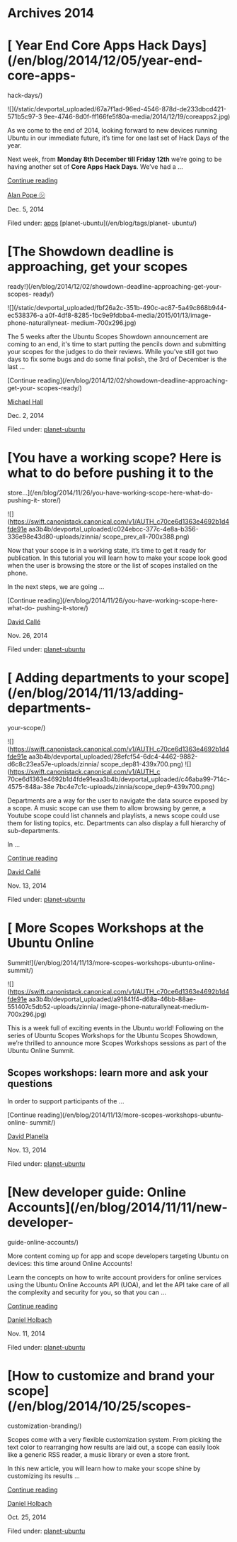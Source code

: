 





# Archives 2014





#  [ Year End Core Apps Hack Days](/en/blog/2014/12/05/year-end-core-apps-
hack-days/)

![](/static/devportal_uploaded/67a7f1ad-96ed-4546-878d-de233dbcd421-571b5c97-3
9ee-4746-8d0f-ff166fe5f80a-media/2014/12/19/coreapps2.jpg)

As we come to the end of 2014, looking forward to new devices running Ubuntu
in our immediate future, it’s time for one last set of Hack Days of the year.

Next week, from **Monday 8th December till Friday 12th** we’re going to be
having another set of **Core Apps Hack Days**. We’ve had a ...

[Continue reading](/en/blog/2014/12/05/year-end-core-apps-hack-days/)

[Alan Pope ㋛](/en/blog/authors/popey/)

Dec. 5, 2014

Filed under: [apps](/en/blog/tags/apps/) [planet-ubuntu](/en/blog/tags/planet-
ubuntu/)

#  [The Showdown deadline is approaching, get your scopes
ready!](/en/blog/2014/12/02/showdown-deadline-approaching-get-your-scopes-
ready/)

![](/static/devportal_uploaded/fbf26a2c-351b-490c-ac87-5a49c868b944-ec538376-a
a0f-4df8-8285-1bc9e9fdbba4-media/2015/01/13/image-phone-naturallyneat-
medium-700x296.jpg)

The 5 weeks after the Ubuntu Scopes Showdown announcement are coming to an
end, it's time to start putting the pencils down and submitting your scopes
for the judges to do their reviews. While you've still got two days to fix
some bugs and do some final polish, the 3rd of December is the last ...

[Continue reading](/en/blog/2014/12/02/showdown-deadline-approaching-get-your-
scopes-ready/)

[Michael Hall](/en/blog/authors/mhall119/)

Dec. 2, 2014

Filed under: [planet-ubuntu](/en/blog/tags/planet-ubuntu/)

#  [You have a working scope? Here is what to do before pushing it to the
store…](/en/blog/2014/11/26/you-have-working-scope-here-what-do-pushing-it-
store/)

![](https://swift.canonistack.canonical.com/v1/AUTH_c70ce6d1363e4692b1d4fde91e
aa3b4b/devportal_uploaded/c024ebcc-377c-4e8a-b356-336e98e43d80-uploads/zinnia/
scope_prev_all-700x388.png)

Now that your scope is in a working state, it’s time to get it ready for
publication. In this tutorial you will learn how to make your scope look good
when the user is browsing the store or the list of scopes installed on the
phone.

In the next steps, we are going ...

[Continue reading](/en/blog/2014/11/26/you-have-working-scope-here-what-do-
pushing-it-store/)

[David Callé](/en/blog/authors/davidc3/)

Nov. 26, 2014

Filed under: [planet-ubuntu](/en/blog/tags/planet-ubuntu/)

#  [ Adding departments to your scope](/en/blog/2014/11/13/adding-departments-
your-scope/)

![](https://swift.canonistack.canonical.com/v1/AUTH_c70ce6d1363e4692b1d4fde91e
aa3b4b/devportal_uploaded/28efcf54-6dc4-4462-9882-d6c8c23ea57e-uploads/zinnia/
scope_dep81-439x700.png) ![](https://swift.canonistack.canonical.com/v1/AUTH_c
70ce6d1363e4692b1d4fde91eaa3b4b/devportal_uploaded/c46aba99-714c-4575-848a-38e
7bc4e7c1c-uploads/zinnia/scope_dep9-439x700.png)

Departments are a way for the user to navigate the data source exposed by a
scope. A music scope can use them to allow browsing by genre, a Youtube scope
could list channels and playlists, a news scope could use them for listing
topics, etc. Departments can also display a full hierarchy of sub-departments.

In ...

[Continue reading](/en/blog/2014/11/13/adding-departments-your-scope/)

[David Callé](/en/blog/authors/davidc3/)

Nov. 13, 2014

Filed under: [planet-ubuntu](/en/blog/tags/planet-ubuntu/)

#  [ More Scopes Workshops at the Ubuntu Online
Summit!](/en/blog/2014/11/13/more-scopes-workshops-ubuntu-online-summit/)

![](https://swift.canonistack.canonical.com/v1/AUTH_c70ce6d1363e4692b1d4fde91e
aa3b4b/devportal_uploaded/a91841f4-d68a-46bb-88ae-551407c5db52-uploads/zinnia/
image-phone-naturallyneat-medium-700x296.jpg)

This is a week full of exciting events in the Ubuntu world! Following on the
series of Ubuntu Scopes Workshops for the Ubuntu Scopes Showdown, we’re
thrilled to announce more Scopes Workshops sessions as part of the Ubuntu
Online Summit.

## Scopes workshops: learn more and ask your questions

In order to support participants of the ...

[Continue reading](/en/blog/2014/11/13/more-scopes-workshops-ubuntu-online-
summit/)

[David Planella](/en/blog/authors/dpm/)

Nov. 13, 2014

Filed under: [planet-ubuntu](/en/blog/tags/planet-ubuntu/)

#  [New developer guide: Online Accounts](/en/blog/2014/11/11/new-developer-
guide-online-accounts/)

More content coming up for app and scope developers targeting Ubuntu on
devices: this time around Online Accounts!

Learn the concepts on how to write account providers for online services using
the Ubuntu Online Accounts API (UOA), and let the API take care of all the
complexity and security for you, so that you can ...

[Continue reading](/en/blog/2014/11/11/new-developer-guide-online-accounts/)

[Daniel Holbach](/en/blog/authors/dholbach/)

Nov. 11, 2014

Filed under: [planet-ubuntu](/en/blog/tags/planet-ubuntu/)

#  [How to customize and brand your scope](/en/blog/2014/10/25/scopes-
customization-branding/)

Scopes come with a very flexible customization system. From picking the text
color to rearranging how results are laid out, a scope can easily look like a
generic RSS reader, a music library or even a store front.

In this new article, you will learn how to make your scope shine by
customizing its results ...

[Continue reading](/en/blog/2014/10/25/scopes-customization-branding/)

[Daniel Holbach](/en/blog/authors/dholbach/)

Oct. 25, 2014

Filed under: [planet-ubuntu](/en/blog/tags/planet-ubuntu/)





